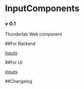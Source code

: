 # InputComponents
### v 0.1
Thunderlab Web component

##For Backend

[Inputs](https://github.com/ThunderID/ThunderComponents/blob/master/Contracts/Backend/Inputs.mdown)

##For UI

[Inputs](https://github.com/ThunderID/ThunderComponents/blob/master/Contracts/UI/inputs.mdown)

##Changelog
